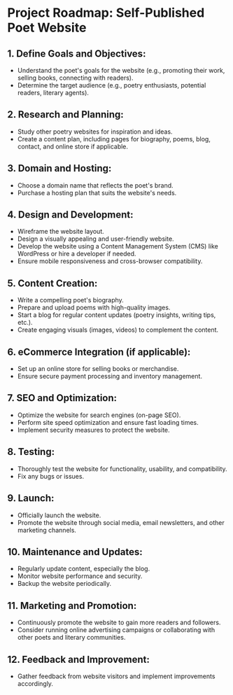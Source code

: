 
# Project Roadmap: Self-Published Poet Website

## 1. Define Goals and Objectives:
   - Understand the poet's goals for the website (e.g., promoting their work, selling books, connecting with readers).
   - Determine the target audience (e.g., poetry enthusiasts, potential readers, literary agents).

## 2. Research and Planning:
   - Study other poetry websites for inspiration and ideas.
   - Create a content plan, including pages for biography, poems, blog, contact, and online store if applicable.

## 3. Domain and Hosting:
   - Choose a domain name that reflects the poet's brand.
   - Purchase a hosting plan that suits the website's needs.

## 4. Design and Development:
   - Wireframe the website layout.
   - Design a visually appealing and user-friendly website.
   - Develop the website using a Content Management System (CMS) like WordPress or hire a developer if needed.
   - Ensure mobile responsiveness and cross-browser compatibility.

## 5. Content Creation:
   - Write a compelling poet's biography.
   - Prepare and upload poems with high-quality images.
   - Start a blog for regular content updates (poetry insights, writing tips, etc.).
   - Create engaging visuals (images, videos) to complement the content.

## 6. eCommerce Integration (if applicable):
   - Set up an online store for selling books or merchandise.
   - Ensure secure payment processing and inventory management.

## 7. SEO and Optimization:
   - Optimize the website for search engines (on-page SEO).
   - Perform site speed optimization and ensure fast loading times.
   - Implement security measures to protect the website.

## 8. Testing:
   - Thoroughly test the website for functionality, usability, and compatibility.
   - Fix any bugs or issues.

## 9. Launch:
   - Officially launch the website.
   - Promote the website through social media, email newsletters, and other marketing channels.

## 10. Maintenance and Updates:
   - Regularly update content, especially the blog.
   - Monitor website performance and security.
   - Backup the website periodically.

## 11. Marketing and Promotion:
   - Continuously promote the website to gain more readers and followers.
   - Consider running online advertising campaigns or collaborating with other poets and literary communities.

## 12. Feedback and Improvement:
   - Gather feedback from website visitors and implement improvements accordingly.
